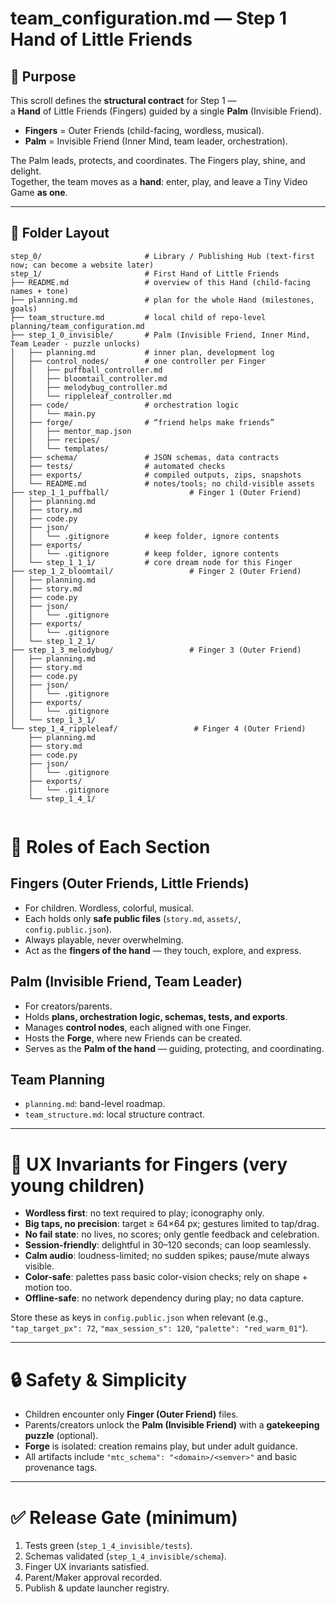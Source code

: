 # team_configuration.md — Step 1 Hand of Little Friends

## 🌱 Purpose

This scroll defines the **structural contract** for Step 1 —  
a **Hand** of Little Friends (Fingers) guided by a single **Palm** (Invisible Friend).

- **Fingers** = Outer Friends (child-facing, wordless, musical).  
- **Palm** = Invisible Friend (Inner Mind, team leader, orchestration).

The Palm leads, protects, and coordinates. The Fingers play, shine, and delight.  
Together, the team moves as a **hand**: enter, play, and leave a Tiny Video Game **as one**.

---

## 📂 Folder Layout

```text
step_0/                       # Library / Publishing Hub (text-first now; can become a website later)
step_1/                       # First Hand of Little Friends
├── README.md                 # overview of this Hand (child-facing names + tone)
├── planning.md               # plan for the whole Hand (milestones, goals)
├── team_structure.md         # local child of repo-level planning/team_configuration.md
├── step_1_0_invisible/       # Palm (Invisible Friend, Inner Mind, Team Leader - puzzle unlocks)
│   ├── planning.md           # inner plan, development log
│   ├── control_nodes/        # one controller per Finger
│   │   ├── puffball_controller.md
│   │   ├── bloomtail_controller.md
│   │   ├── melodybug_controller.md
│   │   └── rippleleaf_controller.md
│   ├── code/                 # orchestration logic
│   │   └── main.py
│   ├── forge/                # “friend helps make friends”
│   │   ├── mentor_map.json
│   │   ├── recipes/
│   │   └── templates/
│   ├── schema/               # JSON schemas, data contracts
│   ├── tests/                # automated checks
│   ├── exports/              # compiled outputs, zips, snapshots
│   └── README.md             # notes/tools; no child-visible assets
├── step_1_1_puffball/                  # Finger 1 (Outer Friend)
│   ├── planning.md
│   ├── story.md
│   ├── code.py
│   ├── json/
│   │   └── .gitignore        # keep folder, ignore contents
│   ├── exports/
│   │   └── .gitignore        # keep folder, ignore contents
│   └── step_1_1_1/           # core dream node for this Finger
├── step_1_2_bloomtail/                 # Finger 2 (Outer Friend)
│   ├── planning.md
│   ├── story.md
│   ├── code.py
│   ├── json/
│   │   └── .gitignore
│   ├── exports/
│   │   └── .gitignore
│   └── step_1_2_1/
├── step_1_3_melodybug/                 # Finger 3 (Outer Friend)
│   ├── planning.md
│   ├── story.md
│   ├── code.py
│   ├── json/
│   │   └── .gitignore
│   ├── exports/
│   │   └── .gitignore
│   └── step_1_3_1/
└── step_1_4_rippleleaf/                 # Finger 4 (Outer Friend) 
    ├── planning.md
    ├── story.md
    ├── code.py
    ├── json/
    │   └── .gitignore
    ├── exports/
    │   └── .gitignore
    └── step_1_4_1/
          
```

# 🧩 Roles of Each Section

## Fingers (Outer Friends, Little Friends)
- For children. Wordless, colorful, musical.  
- Each holds only **safe public files** (`story.md`, `assets/`, `config.public.json`).  
- Always playable, never overwhelming.  
- Act as the **fingers of the hand** — they touch, explore, and express.  

## Palm (Invisible Friend, Team Leader)
- For creators/parents.  
- Holds **plans, orchestration logic, schemas, tests, and exports**.  
- Manages **control nodes**, each aligned with one Finger.  
- Hosts the **Forge**, where new Friends can be created.  
- Serves as the **Palm of the hand** — guiding, protecting, and coordinating.  

## Team Planning
- `planning.md`: band-level roadmap.  
- `team_structure.md`: local structure contract.  

---

# 🎈 UX Invariants for Fingers (very young children)
- **Wordless first**: no text required to play; iconography only.  
- **Big taps, no precision**: target ≥ 64×64 px; gestures limited to tap/drag.  
- **No fail state**: no lives, no scores; only gentle feedback and celebration.  
- **Session-friendly**: delightful in 30–120 seconds; can loop seamlessly.  
- **Calm audio**: loudness-limited; no sudden spikes; pause/mute always visible.  
- **Color-safe**: palettes pass basic color-vision checks; rely on shape + motion too.  
- **Offline-safe**: no network dependency during play; no data capture.  

Store these as keys in `config.public.json` when relevant (e.g.,  
`"tap_target_px": 72`, `"max_session_s": 120`, `"palette": "red_warm_01"`).  

---

# 🔒 Safety & Simplicity
- Children encounter only **Finger (Outer Friend)** files.  
- Parents/creators unlock the **Palm (Invisible Friend)** with a **gatekeeping puzzle** (optional).  
- **Forge** is isolated: creation remains play, but under adult guidance.  
- All artifacts include `"mtc_schema": "<domain>/<semver>"` and basic provenance tags.  

---

# ✅ Release Gate (minimum)
1. Tests green (`step_1_4_invisible/tests`).  
2. Schemas validated (`step_1_4_invisible/schema`).  
3. Finger UX invariants satisfied.  
4. Parent/Maker approval recorded.  
5. Publish & update launcher registry.  
